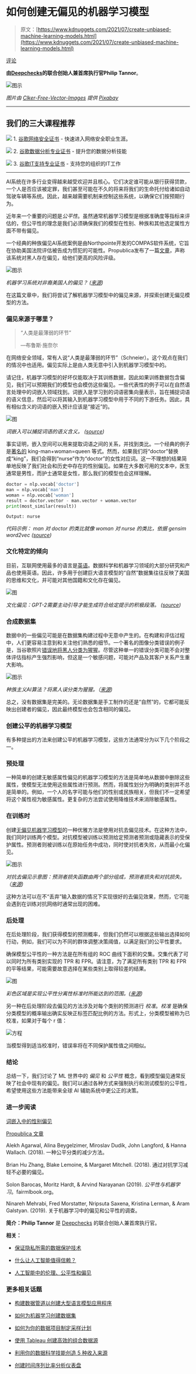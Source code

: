# 如何创建无偏见的机器学习模型

> 原文：[https://www.kdnuggets.com/2021/07/create-unbiased-machine-learning-models.html](https://www.kdnuggets.com/2021/07/create-unbiased-machine-learning-models.html)

[评论](#comments)

**由[Deepchecks](https://deepchecks.com/)的联合创始人兼首席执行官Philip Tannor**。

![图示](../Images/f109257a81bf17a819ae1929ce210afe.png)

*图片由* [*Clker-Free-Vector-Images*](https://pixabay.com/users/clker-free-vector-images-3736/?utm_source=link-attribution&utm_medium=referral&utm_campaign=image&utm_content=307248) *提供* [*Pixabay*](https://pixabay.com/?utm_source=link-attribution&utm_medium=referral&utm_campaign=image&utm_content=307248)

* * *

## 我们的三大课程推荐

![](../Images/0244c01ba9267c002ef39d4907e0b8fb.png) 1\. [谷歌网络安全证书](https://www.kdnuggets.com/google-cybersecurity) - 快速进入网络安全职业生涯。

![](../Images/e225c49c3c91745821c8c0368bf04711.png) 2\. [谷歌数据分析专业证书](https://www.kdnuggets.com/google-data-analytics) - 提升您的数据分析技能

![](../Images/0244c01ba9267c002ef39d4907e0b8fb.png) 3\. [谷歌IT支持专业证书](https://www.kdnuggets.com/google-itsupport) - 支持您的组织的IT工作

* * *

AI系统在许多行业变得越来越受欢迎并且核心。它们决定谁可能从银行获得贷款，一个人是否应该被定罪，我们甚至可能在不久的将来将我们的生命托付给诸如自动驾驶车辆等系统。因此，越来越需要机制来控制这些系统，以确保它们按预期行为。

近年来一个重要的问题是*公平性*。虽然通常机器学习模型是根据准确度等指标来评估的，但公平性的理念是我们必须确保我们的模型在性别、种族和其他选定属性方面不带有偏见。

一个经典的种族偏见AI系统案例是由Northpointe开发的COMPAS软件系统，它旨在协助美国法院评估被告成为惯犯的可能性。Propublica发布了一篇[文章](https://www.propublica.org/article/machine-bias-risk-assessments-in-criminal-sentencing)，声称该系统对黑人存在偏见，给他们更高的风险评级。

![图示](../Images/286f789c76493394720b3c8cbe64ca84.png)

*机器学习系统对非裔美国人的偏见？ (*[*来源*](https://www.propublica.org/article/machine-bias-risk-assessments-in-criminal-sentencing)*)*

在这篇文章中，我们将尝试了解机器学习模型中的偏见来源，并探索创建无偏见模型的方法。

### 偏见来源于哪里？

> “人类是最薄弱的环节”
> 
> —布鲁斯·施奈尔

在网络安全领域，常有人说“人类是最薄弱的环节”（Schneier）。这个观点在我们的情况中也适用。偏见实际上是由人类无意中引入到机器学习模型中的。

请记住，机器学习模型的好坏仅能取决于其训练数据，因此如果训练数据包含偏见，我们可以预期我们的模型也会模仿这些偏见。一些代表性的例子可以在自然语言处理中的词嵌入领域找到。词嵌入是学习到的词语密集向量表示，旨在捕捉词语的语义信息，然后可以将其输入到机器学习模型中用于不同的下游任务。因此，具有相似含义的词语的嵌入预计应该是“接近”的。

![图](../Images/226ab20e7f0444a5cf42625469fff5d4.png)

*词嵌入可以捕捉词语的语义含义。 (*[*source*](https://www.ibm.com/blogs/research/2018/11/word-movers-embedding/)*)*

事实证明，嵌入空间可以用来提取词语之间的关系，并找到类比。一个经典的例子是[著名的](https://www.technologyreview.com/2015/09/17/166211/king-man-woman-queen-the-marvelous-mathematics-of-computational-linguistics/) king-man+woman=queen 等式。然而，如果我们将“doctor”替换成“king”，我们会得到“nurse”作为“doctor”的女性对应词。这一不理想的结果简单地反映了我们社会和历史中存在的性别偏见。如果在大多数可用的文本中，医生通常是男性，而护士通常是女性，那么我们的模型也会这样理解。

```py
doctor = nlp.vocab['doctor']
man = nlp.vocab['man']
woman = nlp.vocab['woman']
result = doctor.vector - man.vector + woman.vector
print(most_similar(result))

Output: nurse
```

*代码示例：* *man* *对* *doctor* *的类比就像* *woman* *对* *nurse* *的类比，依据 gensim word2vec* *(*[*source*](https://colab.research.google.com/drive/165qN7RfKByFDlWB6m-E5gRvcSEEodGV0?usp=sharing)*)*

### 文化特定的倾向

目前，互联网使用最多的语言是[英语](https://www.statista.com/statistics/262946/share-of-the-most-common-languages-on-the-internet/#:~:text=As%20of%20January%202020%2C%20English,percent%20of%20global%20internet%20users.)。数据科学和机器学习领域的大部分研究和产品也使用英语。因此，许多用于创建巨大语言模型的“自然”数据集往往反映了美国的思维和文化，并可能对其他国籍和文化存在偏见。

![图](../Images/3a6bd2ee7625df70901f1fe33257b7ca.png)

*文化偏见：GPT-2需要主动引导才能生成符合给定提示的积极段落。 (*[*source*](https://blog.einstein.ai/gedi/)*)*

### 合成数据集

数据中的一些偏见可能是在数据集构建过程中无意中产生的。在构建和评估过程中，人们更容易注意到和关注他们熟悉的细节。一个著名的图像分类错误的例子是，当谷歌照片[错误地将黑人分类为猩猩](https://www.wsj.com/articles/BL-DGB-42522)。尽管这种单一的错误分类可能不会对整体评估指标产生强烈影响，但这是一个敏感问题，可能对产品及其客户关系产生重大影响。

![图示](../Images/05cedf7c97a4e086de2b0fa7ba670e26.png)

*种族主义AI算法？将黑人误分类为猩猩。（*[*来源*](https://www.wsj.com/articles/BL-DGB-42522)*)*

总之，没有数据集是完美的。无论数据集是手工制作的还是“自然”的，它都可能反映出创建者的偏见，因此最终模型也会包含相同的偏见。

### 创建公平的机器学习模型

有多种提出的方法来创建公平的机器学习模型，这些方法通常分为以下几个阶段之一。

### 预处理

一种简单的创建无敏感属性偏见的机器学习模型的方法是简单地从数据中删除这些属性，使模型无法使用这些属性进行预测。然而，将属性划分为明确的类别并不总是简单的。例如，一个人的名字可能与他们的性别或民族相关，但我们不一定希望将这个属性视为敏感属性。更复杂的方法尝试使用降维技术来消除敏感属性。

### 在训练时

创建[无偏见机器学习模型](https://deepchecks.com/how-to-create-unbiased-ml-models/)的一种优雅方法是使用对抗去偏见技术。在这种方法中，我们同时训练两个模型。对抗模型被训练以预测给定预测者预测或隐藏表示的受保护属性。预测者则被训练以在原始任务中成功，同时使对抗者失败，从而最小化偏见。

![图示](../Images/ac04940d304eced71c619b269d1c2468.png)

*对抗去偏见示意图：预测者损失函数由两个部分组成，预测者损失和对抗损失。（*[*来源*](https://arxiv.org/pdf/1801.07593.pdf)*)*

这种方法可以在不“丢弃”输入数据的情况下实现很好的去偏见效果，然而，它可能会遇到在训练对抗网络时通常出现的困难。

### 后处理

在后处理阶段，我们获得模型的预测概率，但我们仍然可以根据这些输出选择如何行动，例如，我们可以为不同的群体调整决策阈值，以满足我们的公平性要求。

确保模型公平性的一种方法是在所有组的 ROC 曲线下面积的交集。交集代表了可以同时为所有类别实现的 TPR 和 FPR。请注意，为了满足所有类别 TPR 和 FPR 的平等结果，可能需要故意选择在某些类别上取得较差的结果。

![图](../Images/1bd7e256c87e70aaceaf57dc23972269.png)

*彩色区域是实现公平性分离性标准时所能达到的范围。(*[*来源*](https://fairmlbook.org/classification.html)*)*

另一种在后处理阶段去偏见的方法涉及对每个类别的预测进行 *校准*。*校准* 是确保分类模型的概率输出确实反映正标签匹配比例的方法。形式上，分类模型被称为已校准，如果对于每个 r 值：

![方程](../Images/4261c701bf4517a4b0357b5fd7d1157d.png)

当模型得到适当校准时，错误率将在不同保护属性值之间相似。

### 结论

总结一下，我们讨论了 ML 世界中的 *偏见* 和 *公平性* 概念，看到模型偏见通常反映了社会中现有的偏见。我们可以通过各种方式来强制执行和测试模型的公平性，希望使用这些方法能带来全球 AI 辅助系统中更公正的决策。

### 进一步阅读

[词嵌入中的性别偏见](https://towardsdatascience.com/gender-bias-word-embeddings-76d9806a0e17)

[Propublica 文章](https://www.propublica.org/article/machine-bias-risk-assessments-in-criminal-sentencing)

Alekh Agarwal, Alina Beygelzimer, Miroslav Dudík, John Langford, & Hanna Wallach. (2018). 一种公平分类的减少方法。

Brian Hu Zhang, Blake Lemoine, & Margaret Mitchell. (2018). 通过对抗学习减轻不必要的偏见。

Solon Barocas, Moritz Hardt, & Arvind Narayanan (2019). *公平性与机器学习*。fairmlbook.org。

Ninareh Mehrabi, Fred Morstatter, Nripsuta Saxena, Kristina Lerman, & Aram Galstyan. (2019). 关于机器学习中的偏见和公平性的调查。

**简介：Philip Tannor** 是 [Deepchecks](https://deepchecks.com/) 的联合创始人兼首席执行官。

**相关：**

+   [保证隐私所需的数据保护技术](/2020/10/data-protection-techniques-guarantee-privacy.html)

+   [什么让人工智能值得信赖？](/2021/05/what-makes-ai-trustworthy.html)

+   [人工智能中的伦理、公平性和偏见](/2021/06/ethics-fairness-ai.html)

### 更多相关话题

+   [构建数据管道以创建大型语言模型应用程序](https://www.kdnuggets.com/building-data-pipelines-to-create-apps-with-large-language-models)

+   [如何为机器学习创建数据集](https://www.kdnuggets.com/2022/02/create-dataset-machine-learning.html)

+   [如何为你的数据项目制定采样计划](https://www.kdnuggets.com/2022/11/create-sampling-plan-data-project.html)

+   [使用 Tableau 创建高效的组合数据源](https://www.kdnuggets.com/2022/05/create-efficient-combined-data-sources-tableau.html)

+   [利用你的数据科学技能创造 5 种收入来源](https://www.kdnuggets.com/2023/03/data-science-skills-create-5-streams-income.html)

+   [创建时间序列比率分析仪表盘](https://www.kdnuggets.com/2023/06/wolfer-create-time-series-ratio-analysis-dashboard.html)
